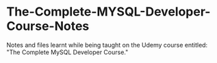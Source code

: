 # The-Complete-MYSQL-Developer-Course-Notes
Notes and files learnt while being taught on the Udemy course entitled: "The Complete MySQL Developer Course."
